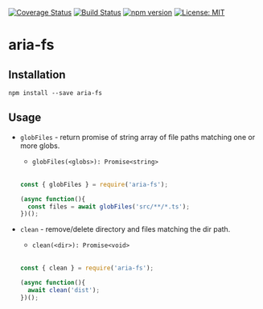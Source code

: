 [![Coverage Status](https://coveralls.io/repos/github/aelbore/aria-fs/badge.svg?branch=master&service=github)](https://coveralls.io/github/aelbore/aria-fs?branch=master)
[![Build Status](https://travis-ci.org/aelbore/aria-fs.svg?branch=master)](https://travis-ci.org/aelbore/aria-fs)
[![npm version](https://badge.fury.io/js/aria-fs.svg)](https://www.npmjs.com/package/aria-fs)
[![License: MIT](https://img.shields.io/badge/license-MIT-blue.svg)](https://opensource.org/licenses/MIT)

# aria-fs

Installation
------------

    npm install --save aria-fs

Usage
-----

* `globFiles` - return promise of string array of file paths matching one or more globs.
  - `globFiles(<globs>): Promise<string>`
  <br />
  
  ```js
  const { globFiles } = require('aria-fs');

  (async function(){
    const files = await globFiles('src/**/*.ts');
  })();
  ```
* `clean` - remove/delete directory and files matching the dir path.
  - `clean(<dir>): Promise<void>`
  <br />
  
  ```js
  const { clean } = require('aria-fs');

  (async function(){
    await clean('dist');
  })();
  ```
